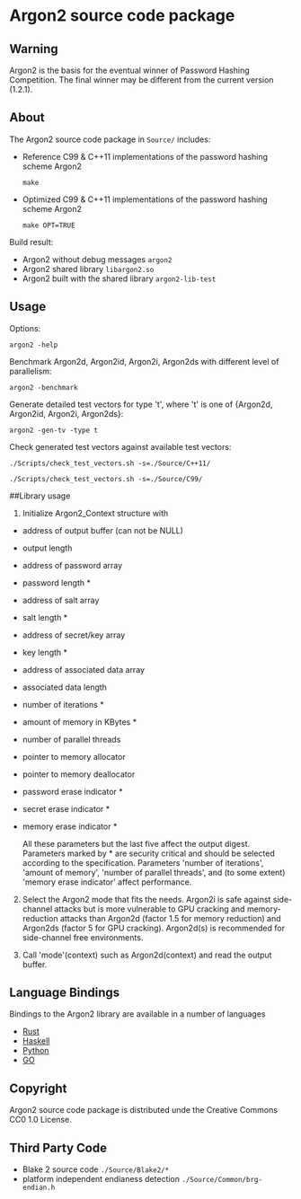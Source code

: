 # Argon2 source code package


## Warning
Argon2 is the basis for the eventual winner of Password Hashing Competition.
The final winner may be different from the current version (1.2.1).

## About
The Argon2 source code package in `Source/` includes:

* Reference C99 & C++11 implementations of the password hashing scheme Argon2

	`make`

* Optimized C99 & C++11 implementations of the password hashing scheme Argon2

	`make OPT=TRUE`

Build result:
* Argon2 without debug messages
`argon2`
* Argon2 shared library
`libargon2.so`
* Argon2 built with the shared library
`argon2-lib-test`


## Usage
Options:

`argon2 -help`

Benchmark Argon2d, Argon2id, Argon2i, Argon2ds with different level of parallelism:

`argon2 -benchmark`

Generate detailed test vectors for type 't', where 't' is one of {Argon2d, Argon2id, Argon2i, Argon2ds}:

`argon2 -gen-tv -type t`

Check generated test vectors against available test vectors:

`./Scripts/check_test_vectors.sh -s=./Source/C++11/`

`./Scripts/check_test_vectors.sh -s=./Source/C99/`

##Library usage

1. Initialize Argon2_Context structure with
 - address of output buffer (can not be NULL)
 - output length
 - address of password array
 - password length *
 - address of salt array
 - salt length *
 - address of secret/key array
 - key length *
 - address of associated data array
 - associated data length
 - number of iterations *
 - amount of memory in KBytes  *
 - number of parallel threads
 - pointer to memory allocator
 - pointer to memory deallocator
 - password erase indicator *
 - secret erase indicator *
 - memory erase indicator *

	All these parameters but the last five affect the output digest. Parameters marked by * are security critical and should be selected according to the specification. Parameters  'number of iterations', 'amount of memory', 'number of parallel threads', and (to some extent) 'memory erase indicator' affect  performance.

2. Select the Argon2 mode that fits the needs. Argon2i is safe against side-channel attacks but is more vulnerable to GPU cracking and memory-reduction attacks than Argon2d (factor 1.5 for memory reduction) and Argon2ds (factor 5 for GPU cracking). Argon2d(s) is recommended for side-channel free environments.

3. Call 'mode'(context) such as Argon2d(context) and read the output buffer.

## Language Bindings
Bindings to the Argon2 library are available in a number of languages
* [Rust](https://github.com/quininer/argon2-rs)
* [Haskell](https://github.com/ocharles/argon2)
* [Python](https://github.com/flamewow/argon2_py)
* [GO](https://github.com/xebia/argon2-go)

## Copyright
Argon2 source code package is distributed unde the Creative Commons CC0 1.0 License.


## Third Party Code
* Blake 2 source code
`./Source/Blake2/*`
* platform independent endianess detection
`./Source/Common/brg-endian.h`
